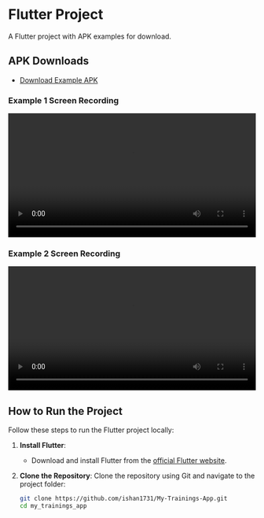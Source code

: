 # Flutter Project

A Flutter project with APK examples for download.

## APK Downloads
- [Download Example APK]([apks](apks))



### Example 1 Screen Recording
<video width="100%" controls>
  <source src="./screenshot/Record_2025-01-04-22-05-48.mp4" type="video/mp4">
  Your browser does not support the video tag.
</video>

### Example 2 Screen Recording
<video width="100%" controls>
  <source src="./screenshot/Record_2025-01-04-22-07-26.mp4" type="video/mp4">
  Your browser does not support the video tag.
</video>



## How to Run the Project
Follow these steps to run the Flutter project locally:

1. **Install Flutter**:
    - Download and install Flutter from the [official Flutter website](https://flutter.dev/docs/get-started/install).

2. **Clone the Repository**:
   Clone the repository using Git and navigate to the project folder:
   ```bash
   git clone https://github.com/ishan1731/My-Trainings-App.git
   cd my_trainings_app